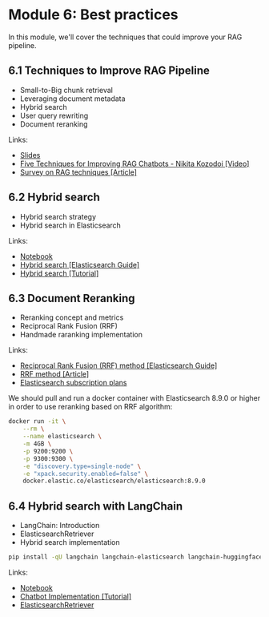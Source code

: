 # Module 6: Best practices

In this module, we'll cover the techniques that could improve your RAG pipeline.

## 6.1 Techniques to Improve RAG Pipeline

* Small-to-Big chunk retrieval
* Leveraging document metadata
* Hybrid search
* User query rewriting
* Document reranking

Links:
* [Slides](llm-zoomcamp-best-practicies.pdf)
* [Five Techniques for Improving RAG Chatbots - Nikita Kozodoi [Video]](https://www.youtube.com/watch?v=xPYmClWk5O8)
* [Survey on RAG techniques [Article]](https://arxiv.org/abs/2312.10997)

## 6.2 Hybrid search

* Hybrid search strategy
* Hybrid search in Elasticsearch

Links:
* [Notebook](hybrid-search-and-reranking-es.ipynb)
* [Hybrid search [Elasticsearch Guide]](https://www.elastic.co/guide/en/elasticsearch/reference/current/knn-search.html#_combine_approximate_knn_with_other_features)
* [Hybrid search [Tutorial]](https://www.elastic.co/search-labs/tutorials/search-tutorial/vector-search/hybrid-search)

## 6.3 Document Reranking

* Reranking concept and metrics
* Reciprocal Rank Fusion (RRF)
* Handmade raranking implementation

Links:
* [Reciprocal Rank Fusion (RRF) method [Elasticsearch Guide]](https://www.elastic.co/guide/en/elasticsearch/reference/current/rrf.html)
* [RRF method [Article]](https://plg.uwaterloo.ca/~gvcormac/cormacksigir09-rrf.pdf)
* [Elasticsearch subscription plans](https://www.elastic.co/subscriptions)

We should pull and run a docker container with Elasticsearch 8.9.0 or higher in order to use reranking based on RRF algorithm:

```bash
docker run -it \
    --rm \
    --name elasticsearch \
    -m 4GB \
    -p 9200:9200 \
    -p 9300:9300 \
    -e "discovery.type=single-node" \
    -e "xpack.security.enabled=false" \
    docker.elastic.co/elasticsearch/elasticsearch:8.9.0
```

## 6.4 Hybrid search with LangChain

* LangChain: Introduction
* ElasticsearchRetriever
* Hybrid search implementation

```bash
pip install -qU langchain langchain-elasticsearch langchain-huggingface
```

Links:
* [Notebook](hybrid-search-langchain.ipynb)
* [Chatbot Implementation [Tutorial]](https://www.elastic.co/search-labs/tutorials/chatbot-tutorial/implementation)
* [ElasticsearchRetriever](https://python.langchain.com/v0.2/docs/integrations/retrievers/elasticsearch_retriever/)